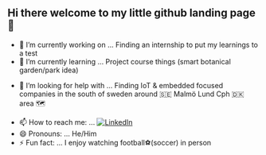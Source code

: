 ## Hi there welcome to my little github landing page 👋

<!--
**Xorb-L/Xorb-L** is a ✨ _special_ ✨ repository because its `README.md` (this file) appears on your GitHub profile.

Here are some ideas to get you started:
--> 
- 🔭 I’m currently working on ... Finding an internship to put my learnings to a test
- 🌱 I’m currently learning ... Project course things (smart botanical garden/park idea)
<!-- - 👯 I’m looking to collaborate on ... -->
- 🤔 I’m looking for help with ... Finding IoT & embedded focused companies in the south of sweden around 🇸🇪 Malmö Lund Cph 🇩🇰 area 🗺 
<!-- - 💬 Ask me about ... --> 
- 📫 How to reach me: ... [![LinkedIn](https://img.shields.io/badge/LinkedIn-Profile-blue?logo=linkedin)](https://www.linkedin.com/in/lars-j-iot/)
- 😄 Pronouns: ... He/Him
- ⚡ Fun fact: ... I enjoy watching football⚽(soccer) in person
  
